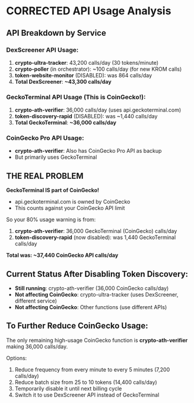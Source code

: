 # CORRECTED API Usage Analysis

## API Breakdown by Service

### DexScreener API Usage:
1. **crypto-ultra-tracker**: 43,200 calls/day (30 tokens/minute)
2. **crypto-poller** (in orchestrator): ~100 calls/day (for new KROM calls)
3. **token-website-monitor** (DISABLED): was 864 calls/day
4. **Total DexScreener**: **~43,300 calls/day**

### GeckoTerminal API Usage (This is CoinGecko!):
1. **crypto-ath-verifier**: 36,000 calls/day (uses api.geckoterminal.com)
2. **token-discovery-rapid** (DISABLED): was ~1,440 calls/day
3. **Total GeckoTerminal**: **~36,000 calls/day**

### CoinGecko Pro API Usage:
- **crypto-ath-verifier**: Also has CoinGecko Pro API as backup
- But primarily uses GeckoTerminal

## THE REAL PROBLEM

**GeckoTerminal IS part of CoinGecko!** 
- api.geckoterminal.com is owned by CoinGecko
- This counts against your CoinGecko API limit

So your 80% usage warning is from:
1. **crypto-ath-verifier**: 36,000 GeckoTerminal (CoinGecko) calls/day
2. **token-discovery-rapid** (now disabled): was 1,440 GeckoTerminal calls/day

**Total was: ~37,440 CoinGecko API calls/day**

## Current Status After Disabling Token Discovery:

- **Still running**: crypto-ath-verifier (36,000 CoinGecko calls/day)
- **Not affecting CoinGecko**: crypto-ultra-tracker (uses DexScreener, different service)
- **Not affecting CoinGecko**: Other functions (use different APIs)

## To Further Reduce CoinGecko Usage:

The only remaining high-usage CoinGecko function is **crypto-ath-verifier** making 36,000 calls/day.

Options:
1. Reduce frequency from every minute to every 5 minutes (7,200 calls/day)
2. Reduce batch size from 25 to 10 tokens (14,400 calls/day)
3. Temporarily disable it until next billing cycle
4. Switch it to use DexScreener API instead of GeckoTerminal